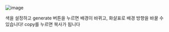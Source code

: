 ![image](https://github.com/jung-chaewon/2024_get_a_job/assets/131144717/cac55da7-c24c-4f9b-b424-0e59ac781595)

색을 설정하고 generate 버튼을 누르면 배경이 바뀌고, 화살표로 배경 방향을 바꿀 수 있습니다! copy를 누르면 복사가 됩니다
